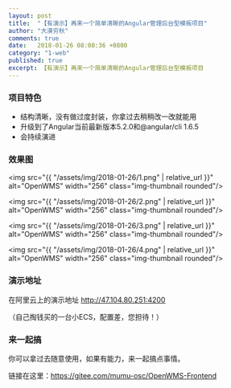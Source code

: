 ```yaml
---
layout: post
title:  "【有演示】再来一个简单清晰的Angular管理后台型模板项目"
author: "大漠穷秋"
comments: true
date:   2018-01-26 08:08:36 +0800
category: "1-web"
published: true
excerpt: 【有演示】再来一个简单清晰的Angular管理后台型模板项目
---
```


### 项目特色

- 结构清晰，没有做过度封装，你拿过去稍稍改一改就能用
- 升级到了Angular当前最新版本5.2.0和@angular/cli 1.6.5
- 会持续演进

### 效果图

<img src="{{ "/assets/img/2018-01-26/1.png" | relative_url }}" alt="OpenWMS" width="256" class="img-thumbnail rounded"/>

<img src="{{ "/assets/img/2018-01-26/2.png" | relative_url }}" alt="OpenWMS" width="256" class="img-thumbnail rounded"/>

<img src="{{ "/assets/img/2018-01-26/3.png" | relative_url }}" alt="OpenWMS" width="256" class="img-thumbnail rounded"/>

<img src="{{ "/assets/img/2018-01-26/4.png" | relative_url }}" alt="OpenWMS" width="256" class="img-thumbnail rounded"/>

### 演示地址

在阿里云上的演示地址 http://47.104.80.251:4200

（自己掏钱买的一台小ECS，配置差，您担待！）

### 来一起搞
你可以拿过去随意使用，如果有能力，来一起搞点事情。

链接在这里：https://gitee.com/mumu-osc/OpenWMS-Frontend